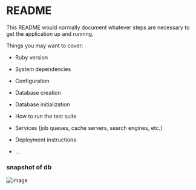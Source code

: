 # README

This README would normally document whatever steps are necessary to get the
application up and running.

Things you may want to cover:

* Ruby version

* System dependencies

* Configuration

* Database creation

* Database initialization

* How to run the test suite

* Services (job queues, cache servers, search engines, etc.)

* Deployment instructions

* ...

### snapshot of db
![image](https://user-images.githubusercontent.com/60612329/165766041-21e18cc2-7d44-4dd2-9d6c-be6602fecc5e.png)